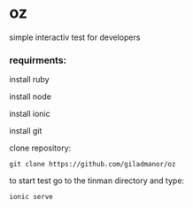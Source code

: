 # oz
simple interactiv test for developers


### requirments:
install ruby

install node

install ionic

install git

clone repository:

``` git clone https://github.com/giladmanor/oz ```

to start test go to the tinman directory and type: 
```
ionic serve
```

